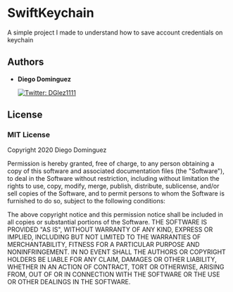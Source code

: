 # SwiftKeychain

A simple project I made to understand how to save account credentials on keychain

## Authors



* **Diego Dominguez**   <a href="https://twitter.com/DGlez1111" target="_blank">

    <img alt="Twitter: DGlez1111" src="https://img.shields.io/twitter/follow/DGlez1111.svg?style=social" />

  </a>



## License

### MIT License

Copyright 2020 Diego Dominguez

Permission is hereby granted, free of charge, to any person obtaining a copy of this software and associated documentation files (the "Software"), to deal in the Software without restriction, including without limitation the rights to use, copy, modify, merge, publish, distribute, sublicense, and/or sell copies of the Software, and to permit persons to whom the Software is furnished to do so, subject to the following conditions:

The above copyright notice and this permission notice shall be included in all copies or substantial portions of the Software.
THE SOFTWARE IS PROVIDED "AS IS", WITHOUT WARRANTY OF ANY KIND, EXPRESS OR IMPLIED, INCLUDING BUT NOT LIMITED TO THE WARRANTIES OF MERCHANTABILITY, FITNESS FOR A PARTICULAR PURPOSE AND NONINFRINGEMENT. IN NO EVENT SHALL THE AUTHORS OR COPYRIGHT HOLDERS BE LIABLE FOR ANY CLAIM, DAMAGES OR OTHER LIABILITY, WHETHER IN AN ACTION OF CONTRACT, TORT OR OTHERWISE, ARISING FROM, OUT OF OR IN CONNECTION WITH THE SOFTWARE OR THE USE OR OTHER DEALINGS IN THE SOFTWARE.
